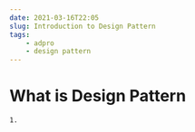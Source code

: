 ```yaml
---
date: 2021-03-16T22:05
slug: Introduction to Design Pattern
tags:
    - adpro
    - design pattern
---
```


# What is Design Pattern
    1. 
